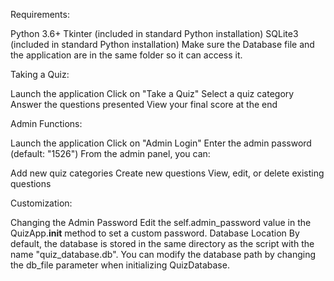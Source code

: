 Requirements:

Python 3.6+
Tkinter (included in standard Python installation)
SQLite3 (included in standard Python installation)
Make sure the Database file and the application are in the same folder so it can access it. 

Taking a Quiz:

Launch the application
Click on "Take a Quiz"
Select a quiz category
Answer the questions presented
View your final score at the end

Admin Functions:

Launch the application
Click on "Admin Login"
Enter the admin password (default: "1526")
From the admin panel, you can:

Add new quiz categories
Create new questions
View, edit, or delete existing questions

Customization: 

Changing the Admin Password
Edit the self.admin_password value in the QuizApp.__init__ method to set a custom password.
Database Location
By default, the database is stored in the same directory as the script with the name "quiz_database.db". You can modify the database path by changing the db_file parameter when initializing QuizDatabase.

